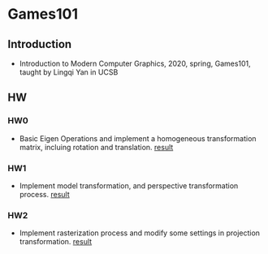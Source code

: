# Games101

## Introduction

- Introduction to Modern Computer Graphics, 2020, spring, Games101, taught by Lingqi Yan in UCSB

## HW

### HW0

- Basic Eigen Operations and implement a homogeneous transformation matrix, incluing rotation and translation.
[result](./HW0/0.png)

### HW1

- Implement model transformation, and perspective transformation process.
[result](./HW1/1.png)

### HW2

- Implement rasterization process and modify some settings in projection transformation.
[result](./HW2/2.png)